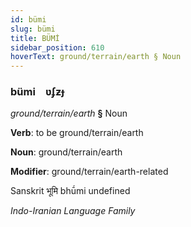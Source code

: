 ```yaml
---
id: bümi
slug: bümi
title: BÜMİ
sidebar_position: 610
hoverText: ground/terrain/earth § Noun
---
```


### bümi&emsp;<span kind="abugida">ʋʄƶɟ</span>

*ground/terrain/earth* **§** Noun

**Verb**: to be ground/terrain/earth

**Noun**: ground/terrain/earth

**Modifier**: ground/terrain/earth-related

Sanskrit भूमि bhū́mi undefined

*Indo-Iranian Language Family*
